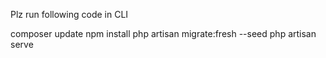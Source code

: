 Plz run following code in CLI

composer update
npm install
php artisan migrate:fresh --seed
php artisan serve

